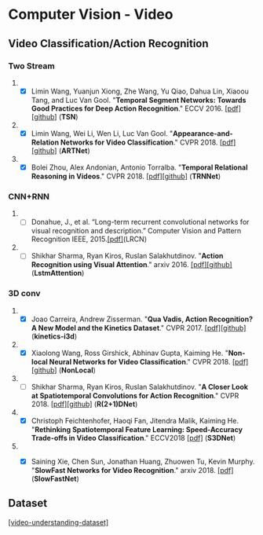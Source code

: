 # Computer Vision - Video

## Video Classification/Action Recognition

### Two Stream
1. - [x] Limin Wang, Yuanjun Xiong, Zhe Wang, Yu Qiao, Dahua Lin, Xiaoou Tang, and Luc Van Gool. "**Temporal Segment Networks: Towards Good Practices for Deep Action Recognition**." ECCV 2016. [[pdf]](https://arxiv.org/abs/1608.00859)[[github]](https://github.com/yjxiong/temporal-segment-networks) (**TSN**)

1. - [x] Limin Wang, Wei Li, Wen Li, Luc Van Gool. "**Appearance-and-Relation Networks for Video Classification**." CVPR 2018. [[pdf]](https://arxiv.org/abs/1711.09125)[[github]](https://github.com/wanglimin/ARTNet) (**ARTNet**)

1. - [x] Bolei Zhou, Alex Andonian, Antonio Torralba. "**Temporal Relational Reasoning in Videos**." CVPR 2018. [[pdf]](https://arxiv.org/abs/1711.08496v1)[[github]](https://github.com/metalbubble/TRN-pytorch) (**TRNNet**)

### CNN+RNN
1. - [ ] Donahue, J., et al. “Long-term recurrent convolutional networks for visual recognition and description.” Computer Vision and Pattern Recognition IEEE, 2015.[[pdf]](https://arxiv.org/abs/1411.4389)(LRCN)

1. - [ ] Shikhar Sharma, Ryan Kiros, Ruslan Salakhutdinov. "**Action Recognition using Visual Attention**." arxiv 2016. [[pdf]](http://arxiv.org/abs/1511.04119)[[github]](https://github.com/kracwarlock/action-recognition-visual-attention) (**LstmAttention**)

### 3D conv
1. - [x] Joao Carreira, Andrew Zisserman. "**Qua Vadis, Action Recognition? A New Model and the Kinetics Dataset**." CVPR 2017. [[pdf]](https://arxiv.org/abs/1705.077509)[[github]](https://github.com/deepmind/kinetics-i3d/) (**kinetics-i3d**)

1. - [x] Xiaolong Wang, Ross Girshick, Abhinav Gupta, Kaiming He. "**Non-local Neural Networks for Video Classification**." CVPR 2018. [[pdf]](https://arxiv.org/abs/1711.07971v1)[[github]](https://github.com/facebookresearch/video-nonlocal-net) (**NonLocal**)

1. - [ ] Shikhar Sharma, Ryan Kiros, Ruslan Salakhutdinov. "**A Closer Look at Spatiotemporal Convolutions for Action Recognition**." CVPR 2018. [[pdf]](https://arxiv.org/abs/1711.11248)[[github]](https://github.com/facebookresearch/VMZ) (**R(2+1)DNet**)

1. - [x] Christoph Feichtenhofer, Haoqi Fan, Jitendra Malik, Kaiming He. "**Rethinking Spatiotemporal Feature Learning: Speed-Accuracy Trade-offs in Video Classification**." ECCV2018 [[pdf]](https://arxiv.org/abs/1712.04851) (**S3DNet**)

1. - [x] Saining Xie, Chen Sun, Jonathan Huang, Zhuowen Tu, Kevin Murphy. "**SlowFast Networks for Video Recognition**." arxiv 2018. [[pdf]](https://arxiv.org/abs/1812.03982)(**SlowFastNet**)


## Dataset
[[video-understanding-dataset]](https://github.com/yoosan/video-understanding-dataset)
